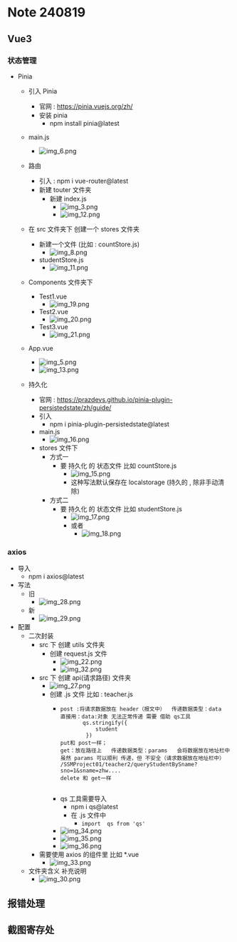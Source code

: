 # Note 240819

## Vue3

### 状态管理

- Pinia
    - 引入 Pinia
        - 官网 : https://pinia.vuejs.org/zh/
        - 安装 pinia
            - npm install pinia@latest
    - main.js
        - ![img_6.png](img_6.png)
    - 路由
        - 引入 : npm i vue-router@latest
        - 新建 touter 文件夹
            - 新建 index.js
                - ![img_3.png](img_3.png)
                - ![img_12.png](img_12.png)
    - 在 src 文件夹下 创建一个 stores 文件夹
        - 新建一个文件 (比如 : countStore.js)
            - ![img_8.png](img_8.png)
        - studentStore.js
            - ![img_11.png](img_11.png)
    - Components 文件夹下
        - Test1.vue
            - ![img_19.png](img_19.png)
        - Test2.vue
            - ![img_20.png](img_20.png)
        - Test3.vue
            - ![img_21.png](img_21.png)
    - App.vue
        - ![img_5.png](img_5.png)
        - ![img_13.png](img_13.png)

    - 持久化
        - 官网 : https://prazdevs.github.io/pinia-plugin-persistedstate/zh/guide/
        - 引入
            - npm i pinia-plugin-persistedstate@latest
        - main.js
            - ![img_16.png](img_16.png)
        - stores 文件下
            - 方式一
                - 要 持久化 的 状态文件 比如 countStore.js
                    - ![img_15.png](img_15.png)
                    - 这种写法默认保存在 localstorage (持久的 , 除非手动清除)
            - 方式二
                - 要 持久化 的 状态文件 比如 studentStore.js
                    - ![img_17.png](img_17.png)
                    - 或者
                        - ![img_18.png](img_18.png)

### axios

- 导入
    - npm i axios@latest
- 写法
    - 旧
        - ![img_28.png](img_28.png)
    - 新
        - ![img_29.png](img_29.png)
- 配置
    - 二次封装
        - src 下 创建 utils 文件夹
            - 创建 request.js 文件
                - ![img_22.png](img_22.png)
                - ![img_32.png](img_32.png)
        - src 下 创建 api(请求路径) 文件夹
            - ![img_27.png](img_27.png)
            - 创建 .js 文件 比如 : teacher.js
                - ``````
                  post :将请求数据放在 header（报文中）  传递数据类型：data   
                  直接用：data:对象 无法正常传递 需要 借助 qs工具 
                         qs.stringify({
                             student
                          })
                  put和 post一样；
                  get：放在路径上   传递数据类型：params   会将数据放在地址栏中
                  虽然 params 可以顺利 传递，但 不安全（请求数据放在地址栏中） 
                  /SSMProject01/teacher2/queryStudentBySname?sno=1&sname=zhw....
                  delete 和 get一样
                  

                - qs 工具需要导入
                    - npm i qs@latest
                    - 在 .js 文件中
                        - `import  qs from 'qs'`
                - ![img_34.png](img_34.png)
                - ![img_35.png](img_35.png)
                - ![img_36.png](img_36.png)
        - 需要使用 axios 的组件里 比如 *.vue
            - ![img_33.png](img_33.png)
    - 文件夹含义 补充说明
        - ![img_30.png](img_30.png)

## 报错处理

## 截图寄存处
